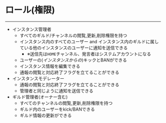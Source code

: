# ロール(権限)

---

- インスタンス管理者
    - すべてのギルド/チャンネルの閲覧,更新,削除権限を持つ
    - インスタンス内のすべてのユーザー and インスタンス内のギルドに属している他のインスタンスのユーザーに通知を送信できる
        - ※送信先は`HOME`チャンネル、発言者はシステムアカウントになる
    - ユーザーの(*インスタンスからの*)キックとBANができる
    - インスタンス情報を編集できる
    - 通報の閲覧と対応終了フラグを立てることができる
- インスタンスモデレーター
    - 通報の閲覧と対応終了フラグを立てることができる
    - 管理者と同じように通知を送信できる
- ギルド管理者(オーナー含む)
    - すべてのチャンネルの閲覧,更新,削除権限を持つ
    - ギルド内のユーザーをkick/BANできる
    - ギルド情報の更新ができる
